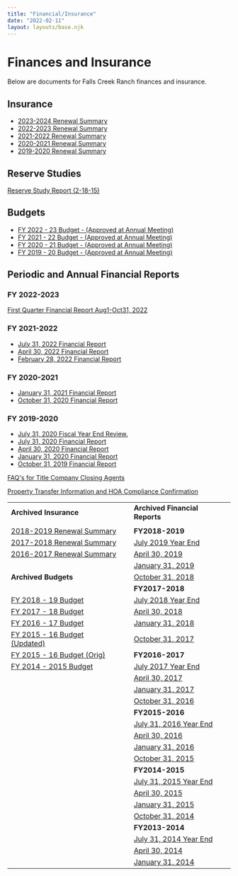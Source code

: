 ```yaml
---
title: "Financial/Insurance"
date: "2022-02-11"
layout: layouts/base.njk
---
```

# Finances and Insurance

Below are documents for Falls Creek Ranch finances and insurance.

## Insurance

- [2023-2024 Renewal Summary](/static/2023/02/Falls-Creek-Ranch-Insurance-Summary-2023-24.pdf)
- [2022-2023 Renewal Summary](/static/2022/08/FCRA-Insurance-Summary-2022-23.pdf)  
- [2021-2022 Renewal Summary](/static/2021/08/FCR-SF-Policy-break-down-20211.pdf)  
- [2020-2021 Renewal Summary](/static/2016/02/Website-Summary-for-2020-2021.docx)  
- [2019-2020 Renewal Summary](/static/2016/02/Website-Summary-for-2019-2020.pdf)

## Reserve Studies

[Reserve Study Report (2-18-15)](/static/2016/02/Reserve-Study-Report-2-18-15.pdf)

## Budgets

- [FY 2022 - 23 Budget - (Approved at Annual Meeting)](/static/2022/07/FCR-Final-Budget-FY-2022-23.pdf)  
- [FY 2021 - 22 Budget - (Approved at Annual Meeting)](/static/2021/08/FCR-FY-2022-Approved-Budget-.xlsx)  
- [FY 2020 - 21 Budget - (Approved at Annual Meeting)](/static/2016/02/FCR-FY-2021-Budget-6-7-20-FINAL.xlsx)  
- [FY 2019 - 20 Budget - (Approved at Annual Meeting)](/static/2016/02/FCR-FY2020-Budget-Revised-2-13-20.xlsx)

## Periodic and Annual Financial Reports

### FY 2022-2023

[First Quarter Financial Report Aug1-Oct31, 2022](/static/2023/02/First-Quarter-Financial-Report-Aug1-Oct31-2022.pdf)

### FY 2021-2022

- [July 31, 2022 Financial Report](/static/2022/12/FY-2021-2022-Year-End-Financial-Report-11-23-22.pdf)  
- [April 30, 2022 Financial Report](/static/2022/05/Final-April-30-2022-Financial-Rept.pdf)  
- [February 28, 2022 Financial Report](/static/2022/03/FCR-Financial-Report-02-2022.pdf)

### FY 2020-2021

- [January 31, 2021 Financial Report](/static/2021/05/Falls-Creek-Ranch-Financials-2021-01-31.pdf)  
- [October 31, 2020 Financial Report](/static/2016/02/October-2020-Financials.pdf)

### FY 2019-2020

- [July 31, 2020 Fiscal Year End Review.](/static/2021/05/Falls-Creek-Ranch-Financial-Statements-Draft-2021-02-28.pdf)  
- [July 31, 2020 Financial Report](/static/2021/05/Falls-Creek-Ranch-Financial-Statements-FYE-2020-07-31.pdf)  
- [April 30, 2020 Financial Report](/static/2016/02/April-2020-Financials.pdf)  
- [January 31, 2020 Financial Report](/static/2016/02/January-2020-Financials.pdf)  
- [October 31, 2019 Financial Report](/static/2016/02/October-2019-Financials.pdf)

[FAQ's for Title Company Closing Agents](/static/2017/06/FAQs-for-Title-Company-Closing-Agents.pdf)

[Property Transfer Information and HOA Compliance Confirmation](/static/2017/06/Property-Transfer-Information-and-HOA-Compliance-Confirmation.pdf)

|  |  |  |
| --- | --- | --- |
| **Archived Insurance** |  | **Archived Financial Reports** |
|  |  |  |
| [2018-2019 Renewal Summary](/static/2016/02/2018-2019-Renewal-Summary.pdf) |  | **FY2018-2019** |
| [2017-2018 Renewal Summary](/static/2016/02/2017-2018-Renewal-Summary.pdf) |  | [July 2019 Year End](/static/2016/02/July-2019-FYE-Reports.pdf) |
| [2016-2017 Renewal Summary](/static/2016/02/2016-2017-Renewal-Summary.pdf) |  | [April 30, 2019](/static/2016/02/April-2019-Financials.pdf) |
|  |  | [January 31, 2019](/static/2016/02/January-2019-Financials.pdf) |
| **Archived Budgets** |  | [October 31, 2018](/static/2016/02/October-2018-Financials.pdf) |
|  |  | **FY2017-2018** |
| [FY 2018 - 19 Budget](/static/2016/02/FCR-Actual-FY18_Budget-FY19.pdf) |  | [July 2018 Year End](/static/2016/02/July-2018-FYE-Reports.pdf) |
| [FY 2017 - 18 Budget](/static/2016/02/2017-18-Budget-Final-5-26-17.pdf) |  | [April 30, 2018](/static/2016/02/April-2018-Financials.pdf) |
| [FY 2016 - 17 Budget](/static/2016/02/2016-17-Budget-Final-Approved-at-7-9-16-Annual-Meeting.pdf) |  | [January 31, 2018](/static/2016/02/January-2018-Financials.pdf) |
| [FY 2015 - 16 Budget (Updated)](/static/2016/02/2015_FCR_Annual_Budget_Updated.xls) |  | [October 31, 2017](/static/2016/02/October-2017-Financials.pdf) |
| [FY 2015 - 16 Budget (Orig)](/static/2016/02/FCR-Annual-Budget-2015-16-final-members-packet-version.xls) |  | **FY2016-2017** |
| [FY 2014 - 2015 Budget](/static/2016/02/2014-2015-FCR_Annual_Budget_Final.xls) |  | [July 2017 Year End](/static/2016/02/July-2017-FYE-Reports.pdf) |
|  |  | [April 30, 2017](/static/2016/02/April-30-2017-Financial-Report1.pdf) |
|  |  | [January 31, 2017](/static/2016/02/January-31-2017-Financial-Report.pdf) |
|  |  | [October 31, 2016](/static/2016/02/October-31-2016.pdf) |
|  |  | **FY2015-2016** |
|  |  | [July 31, 2016 Year End](/static/2016/02/July-31-2016-Fiscal-Year-End-CPA-Reviewed-Financial-Statements.pdf) |
|  |  | [April 30, 2016](/static/2016/02/April-30-2016-Quarterly-Financial-Report.pdf) |
|  |  | [January 31, 2016](/static/2016/02/January-31-2016-Financial-Report.pdf) |
|  |  | [October 31, 2015](/static/2016/02/October-31-2015.pdf) |
|  |  | **FY2014-2015** |
|  |  | [July 31, 2015 Year End](/static/2016/02/July-31-2015-Fiscal-Year-End.pdf) |
|  |  | [April 30, 2015](/static/2016/02/April-30-2015.pdf) |
|  |  | [January 31, 2015](/static/2016/02/January-31-2015-.pdf) |
|  |  | [October 31, 2014](/static/2016/02/October-31-2014.pdf) |
|  |  | **FY2013-2014** |
|  |  | [July 31, 2014 Year End](/static/2016/02/July-31-2014-Fiscal-Year-End.pdf) |
|  |  | [April 30, 2014](/static/2016/02/April-30-2014.pdf) |
|  |  | [January 31, 2014](/static/2016/02/January-31-2014.pdf) |